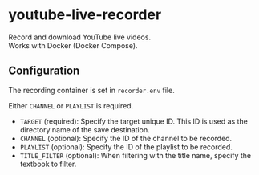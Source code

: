 # youtube-live-recorder

Record and download YouTube live videos.  
Works with Docker (Docker Compose).

## Configuration

The recording container is set in `recorder.env` file.

Either `CHANNEL` or `PLAYLIST` is required.

- `TARGET` (required): Specify the target unique ID. This ID is used as the directory name of the save destination.
- `CHANNEL` (optional): Specify the ID of the channel to be recorded.
- `PLAYLIST` (optional): Specify the ID of the playlist to be recorded.
- `TITLE_FILTER` (optional): When filtering with the title name, specify the textbook to filter.
